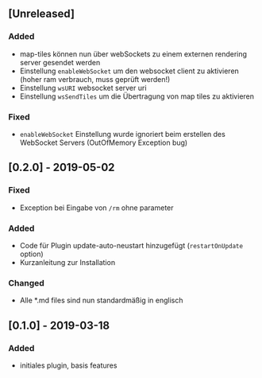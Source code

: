 ## [Unreleased]

### Added
- map-tiles können nun über webSockets zu einem externen rendering server gesendet werden
- Einstellung `enableWebSocket` um den websocket client zu aktivieren (hoher ram verbrauch, muss geprüft werden!)
- Einstellung `wsURI` websocket server uri
- Einstellung `wsSendTiles` um die Übertragung von map tiles zu aktivieren
### Fixed
- `enableWebSocket` Einstellung wurde ignoriert beim erstellen des WebSocket Servers (OutOfMemory Exception bug)

## [0.2.0] - 2019-05-02
### Fixed
- Exception bei Eingabe von `/rm` ohne parameter
### Added
- Code für Plugin update-auto-neustart hinzugefügt (`restartOnUpdate` option)
- Kurzanleitung zur Installation
### Changed
- Alle *.md files sind nun standardmäßig in englisch

## [0.1.0] - 2019-03-18
### Added
- initiales plugin, basis features
